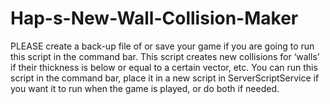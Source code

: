 # Hap-s-New-Wall-Collision-Maker
PLEASE create a back-up file of or save your game if you are going to run this script in the command bar. This script creates new collisions for ‘walls’ if their thickness is below or equal to a certain vector, etc. You can run this script in the command bar, place it in a new script in ServerScriptService if you want it to run when the game is played, or do both if needed.
